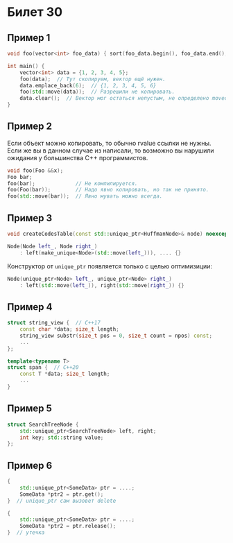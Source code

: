 # Билет 30

## Пример 1
```cpp
void foo(vector<int> foo_data) { sort(foo_data.begin(), foo_data.end(); .. };

int main() {
    vector<int> data = {1, 2, 3, 4, 5};
    foo(data);  // Тут скопируем, вектор ещё нужен.
    data.emplace_back(6);  // {1, 2, 3, 4, 5, 6}
    foo(std::move(data));  // Разрешили не копировать.
    data.clear();  // Вектор мог остаться непустым, не определено moved-from.
}
```

## Пример 2
Если объект можно копировать, то обычно rvalue ссылки не нужны. Если же вы в данном случае из написали, то возможно вы нарушили ожидания у большинства C++ программистов.
```cpp
void foo(Foo &&x);
Foo bar;
foo(bar);             // Не компилируется.
foo(Foo(bar));        // Надо явно копировать, но так не принято.
foo(std::move(bar));  // Явно мувать можно всегда.
```

## Пример 3

```cpp
void createCodesTable(const std::unique_ptr<HuffmanNode>& node) noexcept ;
```
```cpp
Node(Node left_, Node right_)
    : left(make_unique<Node>(std::move(left_))), .... {}
```
Конструктор от `unique_ptr` появляется только с целью оптимизиции:
```cpp
Node(unique_ptr<Node> left_, unique_ptr<Node> right_)
    : left(std::move(left_)), right(std::move(right_)) {}
```

## Пример 4
```cpp
struct string_view {  // C++17
    const char *data; size_t length;
    string_view substr(size_t pos = 0, size_t count = npos) const;
    ...
};
```

```cpp
template<typename T>
struct span {  // C++20
    const T *data; size_t length; 
    ...
}
```

## Пример 5
```cpp
struct SearchTreeNode {
    std::unique_ptr<SearchTreeNode> left, right;
    int key; std::string value;
};
```

## Пример 6
```cpp 
{
    std::unique_ptr<SomeData> ptr = ....;
    SomeData *ptr2 = ptr.get();
}  // unique_ptr сам вызовет delete
```

```cpp
{
    std::unique_ptr<SomeData> ptr = ....;
    SomeData *ptr2 = ptr.release();
}  // утечка
```



